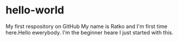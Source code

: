 # hello-world
My first respository on GitHub
My name is Ratko and I'm first time here.Hello ewerybody.
I'm the beginner heare I just started with this.
